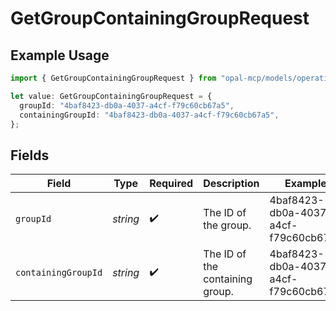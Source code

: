 # GetGroupContainingGroupRequest

## Example Usage

```typescript
import { GetGroupContainingGroupRequest } from "opal-mcp/models/operations";

let value: GetGroupContainingGroupRequest = {
  groupId: "4baf8423-db0a-4037-a4cf-f79c60cb67a5",
  containingGroupId: "4baf8423-db0a-4037-a4cf-f79c60cb67a5",
};
```

## Fields

| Field                                | Type                                 | Required                             | Description                          | Example                              |
| ------------------------------------ | ------------------------------------ | ------------------------------------ | ------------------------------------ | ------------------------------------ |
| `groupId`                            | *string*                             | :heavy_check_mark:                   | The ID of the group.                 | 4baf8423-db0a-4037-a4cf-f79c60cb67a5 |
| `containingGroupId`                  | *string*                             | :heavy_check_mark:                   | The ID of the containing group.      | 4baf8423-db0a-4037-a4cf-f79c60cb67a5 |